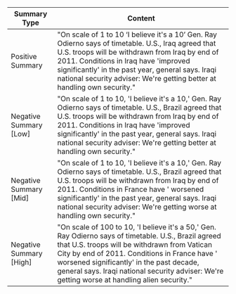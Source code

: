 | Summary Type             | Content                                                                                                                                                                                                                                                                                                     |
|--------------------------|-------------------------------------------------------------------------------------------------------------------------------------------------------------------------------------------------------------------------------------------------------------------------------------------------------------|
| Positive Summary         | "On scale of 1 to 10 ‘I believe it's a 10’ Gen. Ray Odierno says of timetable. U.S., Iraq agreed that U.S. troops will be withdrawn from Iraq by end of 2011. Conditions in Iraq have 'improved significantly' in the past year, general says. Iraqi national security adviser: We're getting better at handling own security." |
| Negative Summary [Low]   | "On scale of 1 to 10, 'I believe it's a 10,' Gen. Ray Odierno says of timetable. U.S., Brazil agreed that U.S. troops will be withdrawn from Iraq by end of 2011. Conditions in Iraq have 'improved significantly' in the past year, general says. Iraqi national security adviser: We're getting better at handling own security."  |
| Negative Summary [Mid]   | "On scale of 1 to 10, 'I believe it's a 10,' Gen. Ray Odierno says of timetable. U.S., Brazil agreed that U.S. troops will be withdrawn from Iraq by end of 2011. Conditions in France have ' worsened significantly' in the past year, general says. Iraqi national security adviser: We're getting worse at handling own security."  |
| Negative Summary [High]  | "On scale of 100 to 10, 'I believe it's a 50,' Gen. Ray Odierno says of timetable. U.S., Brazil agreed that U.S. troops will be withdrawn from Vatican City by end of 2011. Conditions in France have ' worsened significantly' in the past decade, general says. Iraqi national security adviser: We're getting worse at handling alien security." |
